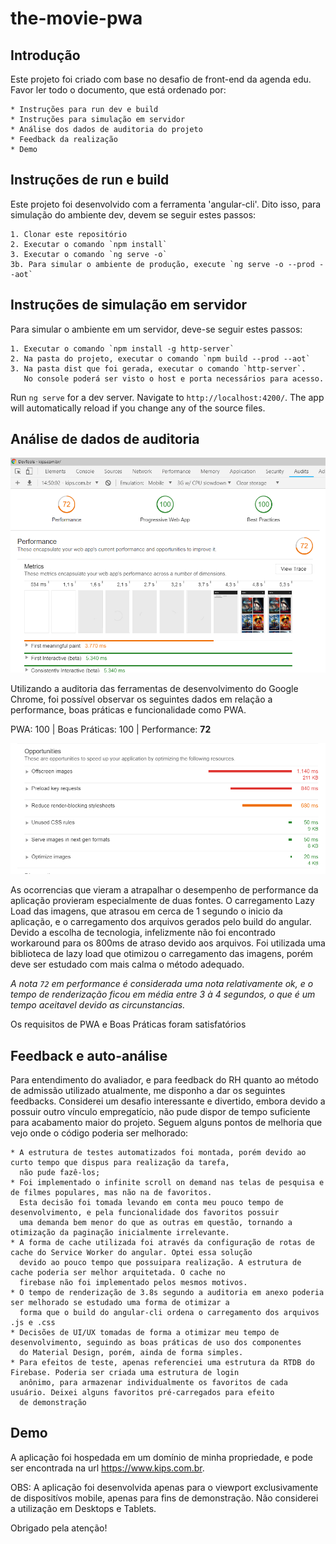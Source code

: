 # the-movie-pwa

## Introdução

Este projeto foi criado com base no desafio de front-end da agenda edu. Favor ler todo o documento, que está ordenado por:

    * Instruções para run dev e build  
    * Instruções para simulação em servidor  
    * Análise dos dados de auditoria do projeto  
    * Feedback da realização  
    * Demo  

## Instruções de run e build

Este projeto foi desenvolvido com a ferramenta 'angular-cli'. Dito isso, para simulação do ambiente dev, devem se seguir estes passos:

    1. Clonar este repositório  
    2. Executar o comando `npm install`
    3. Executar o comando `ng serve -o`
    3b. Para simular o ambiente de produção, execute `ng serve -o --prod --aot`


## Instruções de simulação em servidor

Para simular o ambiente em um servidor, deve-se seguir estes passos:

    1. Executar o comando `npm install -g http-server`
    2. Na pasta do projeto, executar o comando `npm build --prod --aot`
    3. Na pasta dist que foi gerada, executar o comando `http-server`.
       No console poderá ser visto o host e porta necessários para acesso.
    

Run `ng serve` for a dev server. Navigate to `http://localhost:4200/`. The app will automatically reload if you change any of the source files.

## Análise de dados de auditoria

![audit1](audit1.PNG)

Utilizando a auditoria das ferramentas de desenvolvimento do Google Chrome, foi possível observar os seguintes dados em relação a performance, boas práticas e
funcionalidade como PWA.

PWA: 100 | Boas Práticas: 100 | Performance: **72**

![audit2](audit2.PNG)

As ocorrencias que vieram a atrapalhar o desempenho de performance da aplicação provieram especialmente de duas fontes. O carregamento Lazy Load das imagens, que atrasou
em cerca de 1 segundo o inicio da aplicação, e o carregamento dos arquivos gerados pelo build do angular. Devido a escolha de tecnologia, infelizmente não foi encontrado
workaround para os 800ms de atraso devido aos arquivos. Foi utilizada uma biblioteca de lazy load que otimizou o carregamento das imagens, porém deve ser estudado com 
mais calma o método adequado.

*A nota `72` em performance é considerada uma nota relativamente ok, e o tempo de renderização ficou em média entre 3 à 4 segundos, o que é um tempo aceitavel devido as circunstancias.*

Os requisitos de PWA e Boas Práticas foram satisfatórios

## Feedback e auto-análise

Para entendimento do avaliador, e para feedback do RH quanto ao método de admissão utilizado atualmente, me disponho a dar os seguintes feedbacks. Considerei um desafio interessante e divertido, embora devido a possuir outro vínculo empregatício, não pude dispor de tempo suficiente para acabamento maior do projeto. Seguem alguns pontos
de melhoria que vejo onde o código poderia ser melhorado:
    
    * A estrutura de testes automatizados foi montada, porém devido ao curto tempo que dispus para realização da tarefa,
      não pude fazê-los;
    * Foi implementado o infinite scroll on demand nas telas de pesquisa e de filmes populares, mas não na de favoritos.
      Esta decisão foi tomada levando em conta meu pouco tempo de desenvolvimento, e pela funcionalidade dos favoritos possuir
      uma demanda bem menor do que as outras em questão, tornando a otimização da paginação inicialmente irrelevante.
    * A forma de cache utilizada foi através da configuração de rotas de cache do Service Worker do angular. Optei essa solução
      devido ao pouco tempo que possuipara realização. A estrutura de cache poderia ser melhor arquitetada. O cache no
      firebase não foi implementado pelos mesmos motivos.
    * O tempo de renderização de 3.8s segundo a auditoria em anexo poderia ser melhorado se estudado uma forma de otimizar a
      forma que o build do angular-cli ordena o carregamento dos arquivos .js e .css
    * Decisões de UI/UX tomadas de forma a otimizar meu tempo de desenvolvimento, seguindo as boas práticas de uso dos componentes
      do Material Design, porém, ainda de forma simples.
    * Para efeitos de teste, apenas referenciei uma estrutura da RTDB do Firebase. Poderia ser criada uma estrutura de login
      anônimo, para armazenar individualmente os favoritos de cada usuário. Deixei alguns favoritos pré-carregados para efeito
      de demonstração

## Demo

A aplicação foi hospedada em um domínio de minha propriedade, e pode ser encontrada na url https://www.kips.com.br. 

OBS: A aplicação foi desenvolvida apenas para o viewport exclusivamente de dispositívos mobile, apenas para fins de demonstração. Não considerei a utilização em Desktops e Tablets.

Obrigado pela atenção!
